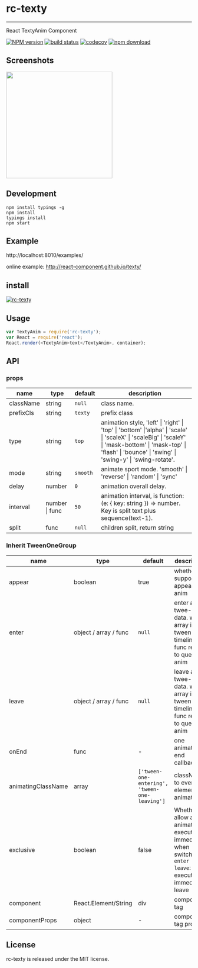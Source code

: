 # rc-texty
---

React TextyAnim Component


[![NPM version][npm-image]][npm-url]
[![build status][travis-image]][travis-url]
[![codecov](https://codecov.io/gh/react-component/texty/branch/master/graph/badge.svg)](https://codecov.io/gh/react-component/texty)
[![npm download][download-image]][download-url]

[npm-image]: http://img.shields.io/npm/v/rc-texty.svg?style=flat-square
[npm-url]: http://npmjs.org/package/rc-texty
[travis-image]: https://img.shields.io/travis/react-component/texty.svg?style=flat-square
[travis-url]: https://travis-ci.org/react-component/texty
[node-image]: https://img.shields.io/badge/node.js-%3E=_0.10-green.svg?style=flat-square
[node-url]: http://nodejs.org/download/
[download-image]: https://img.shields.io/npm/dm/rc-texty.svg?style=flat-square
[download-url]: https://npmjs.org/package/rc-texty


## Screenshots

<img src="" width="288"/>


## Development

```
npm install typings -g
npm install
typings install
npm start
```

## Example

http://localhost:8010/examples/


online example: http://react-component.github.io/texty/


## install


[![rc-texty](https://nodei.co/npm/rc-texty.png)](https://npmjs.org/package/rc-texty)


## Usage

```js
var TextyAnim = require('rc-texty');
var React = require('react');
React.render(<TextyAnim>text</TextyAnim>, container);
```

## API

### props

| name      | type           | default   | description    |
|-----------|----------------|-----------|----------------|
| className | string         |  `null`   |  class name.   |
| prefixCls | string         |  `texty`  |  prefix class  |
| type      | string         |  `top`    |  animation style, 'left' \| 'right' \| 'top' \| 'bottom' \|'alpha' \| 'scale' \|  'scaleX' \| 'scaleBig' \| 'scaleY' \| 'mask-bottom' \| 'mask-top' \|  'flash' \| 'bounce' \| 'swing' \| 'swing-y' \| 'swing-rotate'. |
| mode      | string         |  `smooth` |  animate sport mode. 'smooth' \| 'reverse' \| 'random' \| 'sync' |
| delay     | number         | `0`       |  animation overall delay.      |
| interval  | number \| func | `50`      |  animation interval, is function: (e: { key: string }) => number. Key is split text plus sequence(text-1). |
| split     | func           | `null`    |  children split, return string |

### Inherit TweenOneGroup 

| name      | type           | default | description    |
|------------|----------------|---------|----------------|
| appear    |  boolean       |  true   |  whether support appear anim |
| enter     | object / array / func | `null` | enter anim twee-one data. when array is tween-one timeline, func refer to queue-anim  |
| leave     | object / array / func | `null` | leave anim twee-one data. when array is tween-one timeline, func refer to queue-anim  |
| onEnd     |  func          | -    | one animation end callback |
| animatingClassName | array | `['tween-one-entering', 'tween-one-leaving']` | className to every element of animating |
| exclusive   |  boolean   | false  | Whether to allow a new animate to execute immediately when switching. `enter => leave`: execute immediately leave |
| component | 	React.Element/String | div  |  component tag  | 
| componentProps | object  |  -  | component tag props |

## License

rc-texty is released under the MIT license.
